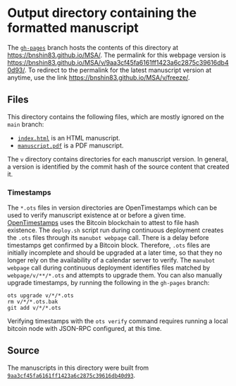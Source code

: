 # Output directory containing the formatted manuscript

The [`gh-pages`](https://github.com/bnshin83/MSA/tree/gh-pages) branch hosts the contents of this directory at <https://bnshin83.github.io/MSA/>.
The permalink for this webpage version is <https://bnshin83.github.io/MSA/v/9aa3cf45fa6161ff1423a6c2875c39616db40d93/>.
To redirect to the permalink for the latest manuscript version at anytime, use the link <https://bnshin83.github.io/MSA/v/freeze/>.

## Files

This directory contains the following files, which are mostly ignored on the `main` branch:

+ [`index.html`](index.html) is an HTML manuscript.
+ [`manuscript.pdf`](manuscript.pdf) is a PDF manuscript.

The `v` directory contains directories for each manuscript version.
In general, a version is identified by the commit hash of the source content that created it.

### Timestamps

The `*.ots` files in version directories are OpenTimestamps which can be used to verify manuscript existence at or before a given time.
[OpenTimestamps](https://opentimestamps.org/) uses the Bitcoin blockchain to attest to file hash existence.
The `deploy.sh` script run during continuous deployment creates the `.ots` files through its `manubot webpage` call.
There is a delay before timestamps get confirmed by a Bitcoin block.
Therefore, `.ots` files are initially incomplete and should be upgraded at a later time, so that they no longer rely on the availability of a calendar server to verify.
The `manubot webpage` call during continuous deployment identifies files matched by `webpage/v/**/*.ots` and attempts to upgrade them.
You can also manually upgrade timestamps, by running the following in the `gh-pages` branch:

```shell
ots upgrade v/*/*.ots
rm v/*/*.ots.bak
git add v/*/*.ots
```

Verifying timestamps with the `ots verify` command requires running a local bitcoin node with JSON-RPC configured, at this time.

## Source

The manuscripts in this directory were built from
[`9aa3cf45fa6161ff1423a6c2875c39616db40d93`](https://github.com/bnshin83/MSA/commit/9aa3cf45fa6161ff1423a6c2875c39616db40d93).
